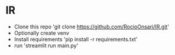 # IR

- Clone this repo 'git clone https://github.com/RocioOnsari/IR.git'
- Optionally create venv
- Install requirements 'pip install -r requirements.txt'
- run 'streamlit run main.py'